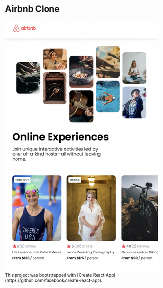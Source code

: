 # Airbnb Clone

<img src="./public/images/readme-home-image.png">
This project was bootstrapped with [Create React App](https://github.com/facebook/create-react-app).
